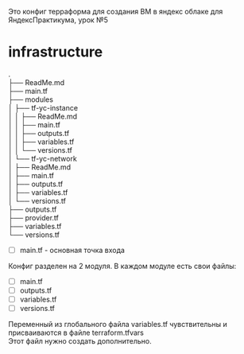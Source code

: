 Это конфиг терраформа для создания ВМ в яндекс облаке для ЯндексПрактикума, урок №5

# infrastructure

.<br>
├── ReadMe.md <br>
├── main.tf<br>
├── modules<br>
│ ├── tf-yc-instance<br>
│ │ ├── ReadMe.md<br>
│ │ ├── main.tf <br>
│ │ ├── outputs.tf <br>
│ │ ├── variables.tf <br>
│ │ └── versions.tf <br>
│ └── tf-yc-network <br>
│ ├── ReadMe.md <br>
│ ├── main.tf <br>
│ ├── outputs.tf <br>
│ ├── variables.tf <br>
│ └── versions.tf <br>
├── outputs.tf <br>
├── provider.tf <br>
├── variables.tf <br>
└── versions.tf <br>

-[ ] main.tf - основная точка входа

Конфиг разделен на 2 модуля. В каждом модуле есть свои файлы:

- [ ] main.tf <br>
- [ ] outputs.tf <br>
- [ ] variables.tf <br>
- [ ] versions.tf <br>

Переменный из глобального файла variables.tf чувствительны и присваиваются в файле terraform.tfvars  
Этот файл нужно создать дополнительно.